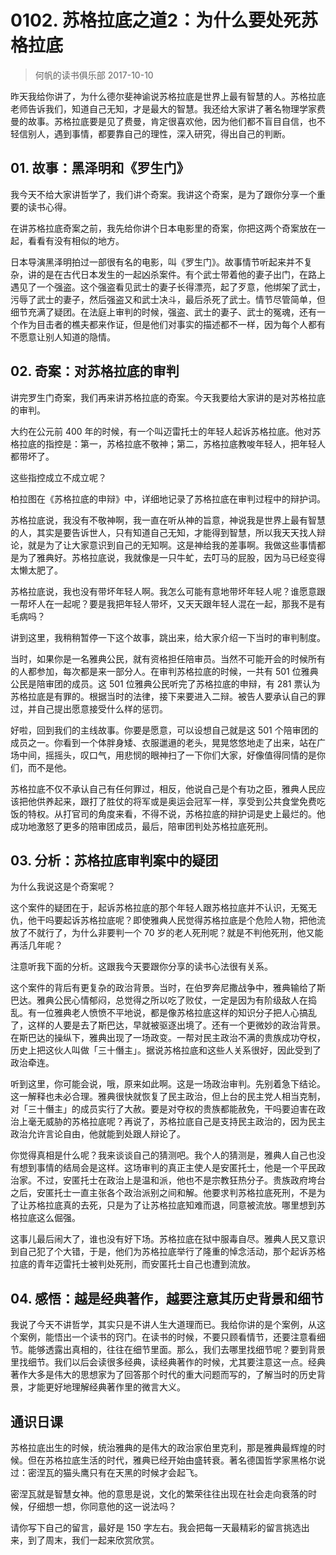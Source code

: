 # 0102. 苏格拉底之道2：为什么要处死苏格拉底
> 何帆的读书俱乐部
2017-10-10

昨天我给你讲了，为什么德尔斐神谕说苏格拉底是世界上最有智慧的人。苏格拉底老师告诉我们，知道自己无知，才是最大的智慧。我还给大家讲了著名物理学家费曼的故事。苏格拉底要是见了费曼，肯定很喜欢他，因为他们都不盲目自信，也不轻信别人，遇到事情，都要靠自己的理性，深入研究，得出自己的判断。

## 01. 故事：黑泽明和《罗生门》

我今天不给大家讲哲学了，我们讲个奇案。我讲这个奇案，是为了跟你分享一个重要的读书心得。

在讲苏格拉底奇案之前，我先给你讲个日本电影里的奇案，你把这两个奇案放在一起，看看有没有相似的地方。

日本导演黑泽明拍过一部很有名的电影，叫《罗生门》。故事情节听起来并不复杂，讲的是在古代日本发生的一起凶杀案件。有个武士带着他的妻子出门，在路上遇见了一个强盗。这个强盗看见武士的妻子长得漂亮，起了歹意，他绑架了武士，污辱了武士的妻子，然后强盗又和武士决斗，最后杀死了武士。情节尽管简单，但细节充满了疑团。在法庭上审判的时候，强盗、武士的妻子、武士的冤魂，还有一个作为目击者的樵夫都来作证，但是他们对事实的描述都不一样，因为每个人都有不愿意让别人知道的隐情。

## 02. 奇案：对苏格拉底的审判

讲完罗生门奇案，我们再来讲苏格拉底的奇案。今天我要给大家讲的是对苏格拉底的审判。

大约在公元前 400 年的时候，有一个叫迈雷托士的年轻人起诉苏格拉底。他对苏格拉底的指控是：第一，苏格拉底不敬神；第二，苏格拉底教唆年轻人，把年轻人都带坏了。

这些指控成立不成立呢？

柏拉图在《苏格拉底的申辩》中，详细地记录了苏格拉底在审判过程中的辩护词。

苏格拉底说，我没有不敬神啊，我一直在听从神的旨意，神说我是世界上最有智慧的人，其实是要告诉世人，只有知道自己无知，才能得到智慧，所以我天天找人辩论，就是为了让大家意识到自己的无知啊。这是神给我的差事啊。我做这些事情都是为了雅典好。苏格拉底说，我就像是一只牛虻，去叮马的屁股，因为马已经变得太懒太肥了。

苏格拉底说，我也没有带坏年轻人啊。我怎么可能有意地带坏年轻人呢？谁愿意跟一帮坏人在一起呢？要是我把年轻人带坏，又天天跟年轻人混在一起，那我不是有毛病吗？

讲到这里，我稍稍暂停一下这个故事，跳出来，给大家介绍一下当时的审判制度。

当时，如果你是一名雅典公民，就有资格担任陪审员。当然不可能开会的时候所有的人都参加，每次都是来一部分人。在审判苏格拉底的时候，一共有 501 位雅典公民是陪审团的成员。这 501 位雅典公民听完了苏格拉底的申辩，有 281 票认为苏格拉底是有罪的。根据当时的法律，接下来要进入二辩。被告人要承认自己的罪过，并自己提出愿意接受什么样的惩罚。

好啦，回到我们的主线故事。你要是愿意，可以设想自己就是这 501 个陪审团的成员之一。你看到一个体胖身矮、衣服邋遢的老头，晃晃悠悠地走了出来，站在广场中间，摇摇头，叹口气，用悲悯的眼神扫了一下你们大家，好像值得同情的是你们，而不是他。

苏格拉底不仅不承认自己有任何罪过，相反，他说自己是个有功之臣，雅典人民应该把他供养起来，跟打了胜仗的将军或是奥运会冠军一样，享受到公共食堂免费吃饭的特权。从打官司的角度来看，不得不说，苏格拉底的辩护词是史上最烂的。他成功地激怒了更多的陪审团成员，最后，陪审团判处苏格拉底死刑。

## 03. 分析：苏格拉底审判案中的疑团

为什么我说这是个奇案呢？

这个案件的疑团在于，起诉苏格拉底的那个年轻人跟苏格拉底并不认识，无冤无仇，他干吗要起诉苏格拉底呢？即使雅典人民觉得苏格拉底是个危险人物，把他流放了不就行了，为什么非要判一个 70 岁的老人死刑呢？就是不判他死刑，他又能再活几年呢？

注意听我下面的分析。这跟我今天要跟你分享的读书心法很有关系。

这个案件的背后有更复杂的政治背景。当时，在伯罗奔尼撒战争中，雅典输给了斯巴达。雅典公民心情郁闷，总觉得之所以吃了败仗，一定是因为有阶级敌人在捣乱。有一位雅典老人愤愤不平地说，都是像苏格拉底这样的知识分子把人心搞乱了，这样的人要是去了斯巴达，早就被驱逐出境了。还有一个更微妙的政治背景。在斯巴达的操纵下，雅典出现了一场政变。一帮对民主政治不满的贵族成功夺权，历史上把这伙人叫做「三十僭主」。据说苏格拉底和这些人关系很好，因此受到了政治牵连。

听到这里，你可能会说，哦，原来如此啊。这是一场政治审判。先别着急下结论。这一解释也未必合理。雅典很快就恢复了民主政治，但上台的民主党人相当克制，对「三十僭主」的成员实行了大赦。要是对夺权的贵族都能赦免，干吗要迫害在政治上毫无威胁的苏格拉底呢？再说了，苏格拉底自己是支持民主政治的，因为民主政治允许言论自由，他就能到处跟人辩论了。

你觉得真相是什么呢？我来谈谈自己的猜测吧。我个人的猜测是，雅典人自己也没有想到事情的结局会是这样。这场审判的真正主使人是安匿托士，他是一个平民政治家。不过，安匿托士在政治上是温和派，他也不是宗教狂热分子。贵族政府垮台之后，安匿托士一直主张各个政治派别之间和解。他要求判苏格拉底死刑，不是为了让苏格拉底真的去死，只是为了让苏格拉底知难而退，同意被流放。哪里想到苏格拉底这么倔强。

这事儿最后闹大了，谁也没有好下场。苏格拉底在狱中服毒自尽。雅典人民又意识到自己犯了个大错，于是，他们为苏格拉底举行了隆重的悼念活动，那个起诉苏格拉底的青年迈雷托士被判处死刑，而安匿托士自己也遭到流放。

## 04. 感悟：越是经典著作，越要注意其历史背景和细节

我说了今天不讲哲学，其实只是不讲人生大道理而已。我给你讲的是个案例，从这个案例，能悟出一个读书的窍门。在读书的时候，不要只顾看情节，还要注意看细节。能够透露出真相的，往往在细节里面。那么，我们去哪里找细节呢？要到背景里找细节。我们以后会读很多经典，读经典著作的时候，尤其要注意这一点。经典著作大多是伟大的思想家为了回答那个时代的重大问题而写的，了解当时的历史背景，才能更好地理解经典著作里的微言大义。

## 通识日课

苏格拉底出生的时候，统治雅典的是伟大的政治家伯里克利，那是雅典最辉煌的时候。但在苏格拉底生活的时代，雅典已经开始由盛转衰。著名德国哲学家黑格尔说过：密涅瓦的猫头鹰只有在天黑的时候才会起飞。

密涅瓦就是智慧女神。他的意思是说，文化的繁荣往往出现在社会走向衰落的时候，仔细想一想，你同意他的这一说法吗？

请你写下自己的留言，最好是 150 字左右。我会把每一天最精彩的留言挑选出来，到了周末，我们一起来欣赏欣赏。




